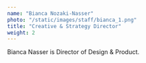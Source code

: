```yaml
---
name: "Bianca Nozaki-Nasser"
photo: "/static/images/staff/bianca_1.png"
title: "Creative & Strategy Director"
weight: 2
---
```

Bianca Nasser is Director of Design & Product.
